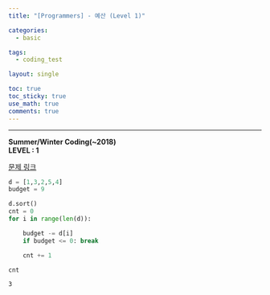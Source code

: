 ```yaml
---
title: "[Programmers] - 예산 (Level 1)"

categories:
  - basic

tags:
  - coding_test

layout: single

toc: true
toc_sticky: true
use_math: true
comments: true
---
```


---
**Summer/Winter Coding(~2018)**  
**LEVEL : 1**

[문제 링크](https://programmers.co.kr/learn/courses/30/lessons/12982)


```python
d = [1,3,2,5,4]
budget = 9
```


```python
d.sort()
cnt = 0
for i in range(len(d)):

    budget -= d[i]
    if budget <= 0: break

    cnt += 1
```


```python
cnt
```




    3
